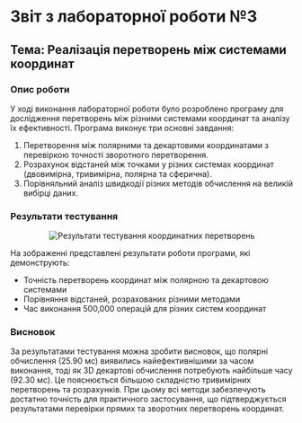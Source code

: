 # Звіт з лабораторної роботи №3
## Тема: Реалізація перетворень між системами координат

### Опис роботи
У ході виконання лабораторної роботи було розроблено програму для дослідження перетворень між різними системами координат та аналізу їх ефективності. Програма виконує три основні завдання:

1. Перетворення між полярними та декартовими координатами з перевіркою точності зворотного перетворення.
2. Розрахунок відстаней між точками у різних системах координат (двовимірна, тривимірна, полярна та сферична).
3. Порівняльний аналіз швидкодії різних методів обчислення на великій вибірці даних.

### Результати тестування
<p align="center">
<img src="Screenshots/1.PNG" alt="Результати тестування координатних перетворень"/>
</p>

На зображенні представлені результати роботи програми, які демонструють:
- Точність перетворень координат між полярною та декартовою системами
- Порівняння відстаней, розрахованих різними методами
- Час виконання 500,000 операцій для різних систем координат

### Висновок
За результатами тестування можна зробити висновок, що полярні обчислення (25.90 мс) виявились найефективнішими за часом виконання, тоді як 3D декартові обчислення потребують найбільше часу (92.30 мс). Це пояснюється більшою складністю тривимірних перетворень та розрахунків. При цьому всі методи забезпечують достатню точність для практичного застосування, що підтверджується результатами перевірки прямих та зворотних перетворень координат.
